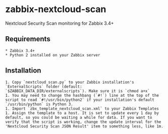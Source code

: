 # zabbix-nextcloud-scan
Nextcloud Security Scan monitoring for Zabbix 3.4+

## Requirements
	* Zabbix 3.4+
	* Python 2 installed on your Zabbix server

## Installation
	1. Copy `nextcloud_scan.py` to your Zabbix installation's `ExternalScripts` folder (default: `$ZABBIX_DATA_DIR/externalscripts`). Make sure it is `chmod a+x`
	1. You may need to change the hashbang (`#!`) line at the top of the script to read `#!/usr/bin/python2` if your installation's default `/usr/bin/python` is Python 3.
	1. Import `zbx_template_nextcloud_scan.xml` to your Zabbix Templates
	1. Assign the template to a host. It is set to update every 1 day by default, so you could be waiting a while for data. If you want to verify that the script is working, change the update interval for the 'Nextcloud Security Scan JSON Result' item to something less, like 1m.
